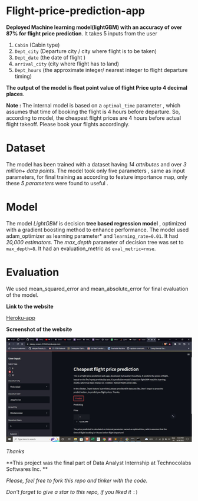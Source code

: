 # Flight-price-prediction-app

**Deployed Machine learning model(lightGBM) with an accuracy of over 87% for flight price prediction**.
It takes 5 inputs from the user 
1. `Cabin` (Cabin type)
2. `Dept_city` (Departure city / city where flight is to be taken)
3. `Dept_date` (the date of flight )
4. `arrival_city` (city where flight has to land)
5. `Dept_hours` (the approximate integer/ nearest integer to flight departure timing)

**The output of the model is float point value of flight Price upto 4 decimal places**.

**Note :** The internal model is based on a `optimal_time` parameter , which assumes that time of booking the flight is 4 hours before departure.
So, according to model, the cheapest flight prices are 4 hours before actual flight takeoff. 
Please book your flights accordingly.

# Dataset
The model has been trained with a dataset having *14 attributes* and over *3 million+ data points*.
The model took only five parameters , same as input parameters, for final training as according to 
feature importance map, only these *5 parameters* were found to useful .

# Model
The model *LightGBM* is decision **tree based regression model** , optimized with a gradient boosting method to enhance performance.
The model used adam_optimizer as learning parameter* and `learning_rate=0.01`.
It had *20,000 estimators*.
The *max_depth* parameter of decision tree was set to `max_depth=8`.
It had an evaluation_metric as `eval_metric=rmse`.

# Evaluation
We used mean_squared_error and mean_absolute_error for final evaluation of the model.

**Link to the website**

[Heroku-app](https://sleepy-ocean-41264.herokuapp.com/)

**Screenshot of the website**

![Heroku-Streamlit-app](ss.jpg)

*Thanks*

**This project was the final part of Data Analyst Internship at Technocolabs Softwares Inc. ** 

*Please, feel free to fork this repo and tinker with the code.*

*Don't forget to give a star to this repo, if you liked it* `:)`

